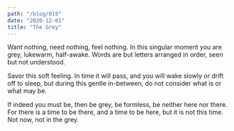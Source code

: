 ```yaml
---
path: "/blog/019"
date: "2020-12-01"
title: "The Grey"
---
```


Want nothing, need nothing, feel nothing. In this singular moment you are grey, lukewarm, half-awake. Words are but letters arranged in order, seen but not understood.

Savor this soft feeling. In time it will pass, and you will wake slowly or drift off to sleep, but during this gentle in-between, do not consider what is or what may be.

If indeed you must be, then be grey, be formless, be neither here nor there. For there is a time to be there, and a time to be here, but it is not this time. Not now, not in the grey.
